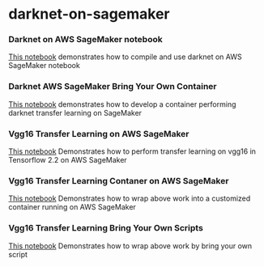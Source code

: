 # darknet-on-sagemaker

### Darknet on AWS SageMaker notebook 
[This notebook](https://github.com/catwhiskers/darknet-on-sagemaker/blob/main/00-build-yolo-v4-in-sageMaker-notebook.ipynb) demonstrates how to compile and use darknet on AWS SageMaker notebook 

### Darknet AWS SageMaker Bring Your Own Container 
[This notebook](https://github.com/catwhiskers/darknet-on-sagemaker/blob/main/01-demo-customed-yolov4-model-on-sageMaker.ipynb) demonstrates how to develop a container performing darknet transfer learning on SageMaker 

### Vgg16 Transfer Learning on AWS SageMaker 
[This notebook](https://github.com/catwhiskers/darknet-on-sagemaker/blob/main/02-vgg16-transfer-learning-tf-2.2.ipynb) Demonstrates how to perform transfer learning on vgg16 in Tensorflow 2.2 on AWS SageMaker 

### Vgg16 Transfer Learning Contaner on AWS SageMaker 
[This notebook](https://github.com/catwhiskers/darknet-on-sagemaker/blob/main/03-demo-customed-vgg16-model-on-sagemaker.ipynb) Demonstrates how to wrap above work into a customized container running on AWS SageMaker 

### Vgg16 Transfer Learning Bring Your Own Scripts 
[This notebook](https://github.com/catwhiskers/darknet-on-sagemaker/blob/main/04-demo-customed-vgg16-model-on-sagemaker-byos.ipynb) Demonstrates how to wrap above work by bring your own script 
